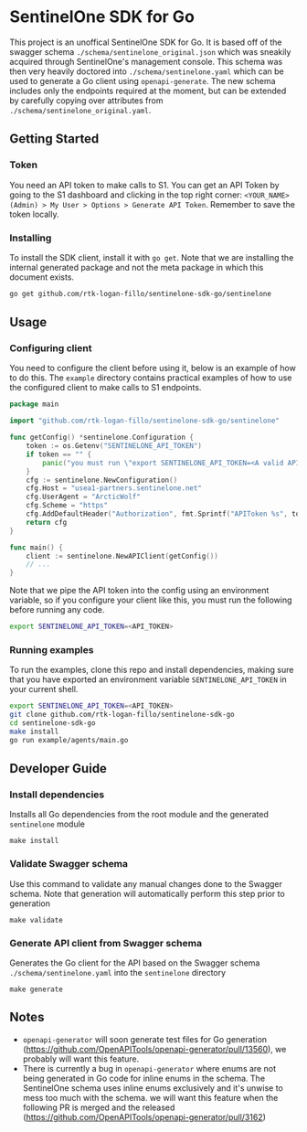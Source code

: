 # SentinelOne SDK for Go
This project is an unoffical SentinelOne SDK for Go. It is based off of the swagger schema `./schema/sentinelone_original.json` which was sneakily acquired through SentinelOne's management console. This schema was then very heavily doctored into `./schema/sentinelone.yaml` which can be used to generate a Go client using `openapi-generate`. The new schema includes only the endpoints required at the moment, but can be extended by carefully copying over attributes from `./schema/sentinelone_original.yaml`.
## Getting Started
### Token
You need an API token to make calls to S1. You can get an API Token by going to the S1 dashboard and clicking in the top right corner: `<YOUR_NAME> (Admin) > My User > Options > Generate API Token`. Remember to save the token locally.
### Installing 
To install the SDK client, install it with `go get`. Note that we are installing the internal generated package and not the meta package in which this document exists.
```bash
go get github.com/rtk-logan-fillo/sentinelone-sdk-go/sentinelone
```
## Usage 
### Configuring client
You need to configure the client before using it, below is an example of how to do this. The `example` directory contains practical examples of how to use the configured client to make calls to S1 endpoints.
```go
package main

import "github.com/rtk-logan-fillo/sentinelone-sdk-go/sentinelone"

func getConfig() *sentinelone.Configuration {
	token := os.Getenv("SENTINELONE_API_TOKEN")
	if token == "" {
		panic("you must run \"export SENTINELONE_API_TOKEN=<A valid API token>\"")
	}
	cfg := sentinelone.NewConfiguration()
	cfg.Host = "usea1-partners.sentinelone.net"
	cfg.UserAgent = "ArcticWolf"
	cfg.Scheme = "https"
	cfg.AddDefaultHeader("Authorization", fmt.Sprintf("APIToken %s", token))
	return cfg
}

func main() {
	client := sentinelone.NewAPIClient(getConfig())
    // ...
}
```
 Note that we pipe the API token into the config using an environment variable, so if you configure your client like this, you must run the following before running any code.
```bash
export SENTINELONE_API_TOKEN=<API_TOKEN>
```
### Running examples
To run the examples, clone this repo and install dependencies, making sure that you have exported an environment variable `SENTINELONE_API_TOKEN` in your current shell.
```bash
export SENTINELONE_API_TOKEN=<API_TOKEN>
git clone github.com/rtk-logan-fillo/sentinelone-sdk-go
cd sentinelone-sdk-go
make install
go run example/agents/main.go
```

## Developer Guide
### Install dependencies
Installs all Go dependencies from the root module and the generated `sentinelone` module
```
make install
```
### Validate Swagger schema
Use this command to validate any manual changes done to the Swagger schema. Note that generation will automatically perform this step prior to generation
```
make validate
```
### Generate API client from Swagger schema
Generates the Go client for the API based on the Swagger schema `./schema/sentinelone.yaml` into the `sentinelone` directory
```
make generate
```

## Notes
- `openapi-generator` will soon generate test files for Go generation (https://github.com/OpenAPITools/openapi-generator/pull/13560), we probably will want this feature.
- There is currently a bug in `openapi-generator` where enums are not being generated in Go code for inline enums in the schema. The SentinelOne schema uses inline enums exclusively and it's unwise to mess too much with the schema. we will want this feature when the following PR is merged and the released (https://github.com/OpenAPITools/openapi-generator/pull/3162) 